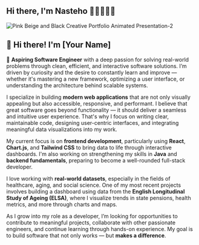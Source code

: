 ## Hi there, I'm Nasteho 👩🏽‍💻👋🏽
![Pink Beige and Black Creative Portfolio Animated Presentation-2](https://github.com/user-attachments/assets/ea62e22e-ea52-4ac5-99c3-3409d15d9482)
## 👋 Hi there! I'm [Your Name]

🚀 **Aspiring Software Engineer** with a deep passion for solving real-world problems through clean, efficient, and interactive software solutions. I’m driven by curiosity and the desire to constantly learn and improve — whether it's mastering a new framework, optimizing a user interface, or understanding the architecture behind scalable systems.

I specialize in building **modern web applications** that are not only visually appealing but also accessible, responsive, and performant. I believe that great software goes beyond functionality — it should deliver a seamless and intuitive user experience. That's why I focus on writing clear, maintainable code, designing user-centric interfaces, and integrating meaningful data visualizations into my work.

My current focus is on **frontend development**, particularly using **React**, **Chart.js**, and **Tailwind CSS** to bring data to life through interactive dashboards. I'm also working on strengthening my skills in **Java** and **backend fundamentals**, preparing to become a well-rounded full-stack developer.

I love working with **real-world datasets**, especially in the fields of healthcare, aging, and social science. One of my most recent projects involves building a dashboard using data from the **English Longitudinal Study of Ageing (ELSA)**, where I visualize trends in state pensions, health metrics, and more through charts and maps.

As I grow into my role as a developer, I’m looking for opportunities to contribute to meaningful projects, collaborate with other passionate engineers, and continue learning through hands-on experience. My goal is to build software that not only works — but **makes a difference**.
